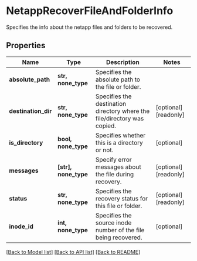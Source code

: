 # NetappRecoverFileAndFolderInfo

Specifies the info about the netapp files and folders to be recovered.

## Properties
Name | Type | Description | Notes
------------ | ------------- | ------------- | -------------
**absolute_path** | **str, none_type** | Specifies the absolute path to the file or folder. | 
**destination_dir** | **str, none_type** | Specifies the destination directory where the file/directory was copied. | [optional] [readonly] 
**is_directory** | **bool, none_type** | Specifies whether this is a directory or not. | [optional] 
**messages** | **[str], none_type** | Specify error messages about the file during recovery. | [optional] [readonly] 
**status** | **str, none_type** | Specifies the recovery status for this file or folder. | [optional] [readonly] 
**inode_id** | **int, none_type** | Specifies the source inode number of the file being recovered. | [optional] 

[[Back to Model list]](../README.md#documentation-for-models) [[Back to API list]](../README.md#documentation-for-api-endpoints) [[Back to README]](../README.md)


